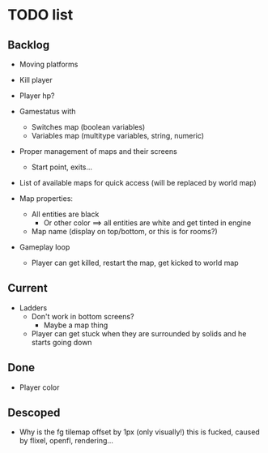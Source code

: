 # TODO list

## Backlog

- Moving platforms
- Kill player
- Player hp?

- Gamestatus with
    - Switches map (boolean variables)
    - Variables map (multitype variables, string, numeric)

- Proper management of maps and their screens
    - Start point, exits...
- List of available maps for quick access (will be replaced by world map)
- Map properties: 
    - All entities are black
        - Or other color ==> all entities are white and get tinted in engine
    - Map name (display on top/bottom, or this is for rooms?)
- Gameplay loop
    - Player can get killed, restart the map, get kicked to world map

## Current

- Ladders
    - Don't work in bottom screens?
        - Maybe a map thing
    - Player can get stuck when they are surrounded by solids and he starts going down

## Done

- Player color

## Descoped

- Why is the fg tilemap offset by 1px (only visually!)
    this is fucked, caused by flixel, openfl, rendering...
